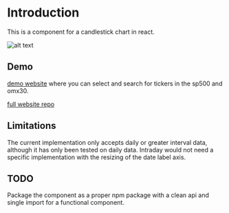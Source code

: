 # Introduction

This is a component for a candlestick chart in react.

![alt text](https://github.com/a19simma/stockchart/image.jpg?raw=true)

## Demo

[demo website](simonmalm.com/chart) where you can select and search for tickers in the sp500 and omx30.

[full website repo](https://github.com/a19simma/website)

## Limitations

The current implementation only accepts daily or greater interval data, although it has only been tested on daily data. Intraday would not need a specific implementation with the resizing of the date label axis.

## TODO

Package the component as a proper npm package with a clean api and single import for a functional component.
